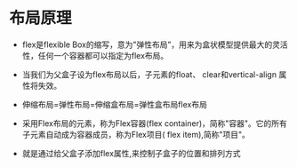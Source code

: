 # 布局原理



+   flex是flexible Box的缩写，意为"弹性布局”，用来为盒状模型提供最大的灵活性，任何一个容器都可以指定为flex布局。

+   当我们为父盒子设为flex布局以后，子元素的float、 clear和vertical-align 属性将失效。

+   伸缩布局=弹性布局=伸缩盒布局=弹性盒布局flex布局

+   采用Flex布局的元素，称为Flex容器(flex container)，简称"容器"。它的所有子元素自动成为容器成员，称为Flex项目( flex item),简称"项目"。
+   就是通过给父盒子添加flex属性,来控制子盒子的位置和排列方式